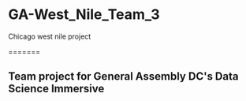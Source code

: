 # GA-West_Nile_Team_3
Chicago west nile project

=======
## Team project for General Assembly DC's Data Science Immersive

